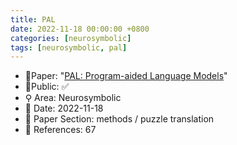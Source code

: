 ```yaml
---
title: PAL
date: 2022-11-18 00:00:00 +0800
categories: [neurosymbolic]
tags: [neurosymbolic, pal]
---
```


- 📙Paper: "[PAL: Program-aided Language Models](https://www.semanticscholar.org/paper/PAL%3A-Program-aided-Language-Models-Gao-Madaan/6c1e1cc1e0e1f8fd026fe517607b2d4535565fa7)"
- 🔑Public: ✅
- ⚲ Area: Neurosymbolic
- 📅 Date: 2022-11-18
- 🔎 Paper Section: methods / puzzle translation
- 📝 References: 67
